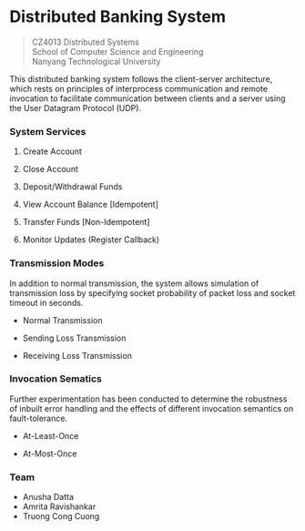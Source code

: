 # Distributed Banking System 

> CZ4013 Distributed Systems \
> School of Computer Science and Engineering \
> Nanyang Technological University

This distributed banking system follows the client-server architecture, which rests on principles of interprocess communication and remote invocation to facilitate communication between clients and a server using the User Datagram Protocol (UDP).

### System Services

1. Create Account

2. Close Account

3. Deposit/Withdrawal Funds

4. View Account Balance [Idempotent]

5. Transfer Funds [Non-Idempotent]

6. Monitor Updates (Register Callback)


### Transmission Modes 

In addition to normal transmission, the system allows simulation of transmission loss by specifying socket probability of packet loss and socket timeout in seconds. 

* Normal Transmission

* Sending Loss Transmission

* Receiving Loss Transmission

### Invocation Sematics

Further experimentation has been conducted to determine the robustness of inbuilt error handling and the effects of different invocation semantics on fault-tolerance.

* At-Least-Once

* At-Most-Once


### Team

* Anusha Datta
* Amrita Ravishankar 
* Truong Cong Cuong



